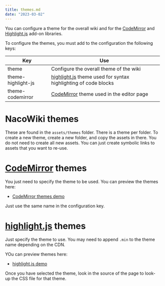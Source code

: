 ```yaml
---
title: themes.md
date: "2023-03-02"
---
```

You can configure a theme for the overall wiki and for the [CodeMirror][cm] and [Highlight.js][hljs]
add-on libraries.

To configure the themes, you must add to the configuration the following keys:

| Key | Use |
|---|---|
| theme | Configure the overall theme of the wiki |
| theme-highlight-js | [highlight.js][hljs] theme used for syntax highlighting of code blocks |
| theme-codemirror | [CodeMirror][cm] theme used in the editor page |

# NacoWiki themes

These are found in the `assets/themes` folder.  There is a theme per folder. To create a new
theme, create a new folder, and copy the assets in there.  You do not need to create all 
new assets.  You can just create symbolic links to assets that you want to re-use.

# [CodeMirror][cm] themes

You just need to specify the theme to be used.  You can preview the themes here:

* [CodeMirror themes demo](https://codemirror.net/5/demo/theme.html^)

Just use the same name in the configuration key.

# [highlight.js][hljs] themes

Just specify the theme to use.  You may need to append `.min` to the theme name depending
on the CDN.

YOu can preview themes here:

* [highlight.js demo](https://highlightjs.org/static/demo/^)

Once you have selected the theme, look in the source of the page to look-up the CSS
file for that theme.

[cm]: https://codemirror.net/
[hljs]: https://highlightjs.org/



